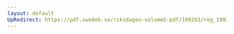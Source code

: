 ```yaml
---
layout: default
UpRedirect: https://pdf.swedeb.se/riksdagen-volumeG-pdf/199293/reg_199293/reg_199293_0482.pdf
---
```

